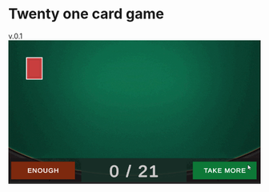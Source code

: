 # Twenty one card game
v.0.1
![](https://github.com/Yaroslaw9050/Twenty-one-card-game/blob/main/21GameExample.gif)
